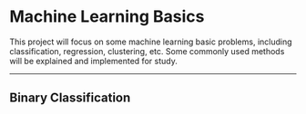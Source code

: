 # Machine Learning Basics
This project will focus on some machine learning basic problems, including classification, regression, clustering, etc. Some commonly used methods will be explained and implemented for study.

---
## Binary Classification

